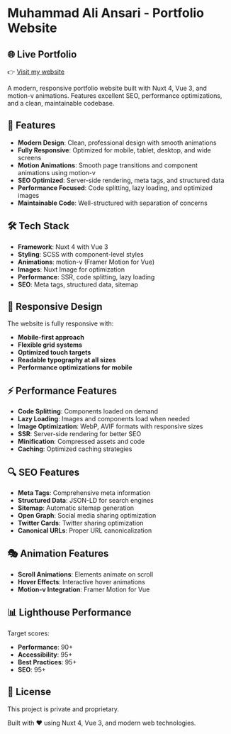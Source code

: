 # Muhammad Ali Ansari - Portfolio Website

## 🌐 Live Portfolio
👉 [Visit my website](https://muhammadaliansari.com/)

A modern, responsive portfolio website built with Nuxt 4, Vue 3, and motion-v animations. Features excellent SEO, performance optimizations, and a clean, maintainable codebase.

## 🚀 Features

- **Modern Design**: Clean, professional design with smooth animations
- **Fully Responsive**: Optimized for mobile, tablet, desktop, and wide screens
- **Motion Animations**: Smooth page transitions and component animations using motion-v
- **SEO Optimized**: Server-side rendering, meta tags, and structured data
- **Performance Focused**: Code splitting, lazy loading, and optimized images
- **Maintainable Code**: Well-structured with separation of concerns

## 🛠️ Tech Stack

- **Framework**: Nuxt 4 with Vue 3
- **Styling**: SCSS with component-level styles
- **Animations**: motion-v (Framer Motion for Vue)
- **Images**: Nuxt Image for optimization
- **Performance**: SSR, code splitting, lazy loading
- **SEO**: Meta tags, structured data, sitemap

## 📱 Responsive Design

The website is fully responsive with:
- **Mobile-first approach**
- **Flexible grid systems**
- **Optimized touch targets**
- **Readable typography at all sizes**
- **Performance optimizations for mobile**

## ⚡ Performance Features

- **Code Splitting**: Components loaded on demand
- **Lazy Loading**: Images and components load when needed
- **Image Optimization**: WebP, AVIF formats with responsive sizes
- **SSR**: Server-side rendering for better SEO
- **Minification**: Compressed assets and code
- **Caching**: Optimized caching strategies

## 🔍 SEO Features

- **Meta Tags**: Comprehensive meta information
- **Structured Data**: JSON-LD for search engines
- **Sitemap**: Automatic sitemap generation
- **Open Graph**: Social media sharing optimization
- **Twitter Cards**: Twitter sharing optimization
- **Canonical URLs**: Proper URL canonicalization

## 🎭 Animation Features

- **Scroll Animations**: Elements animate on scroll
- **Hover Effects**: Interactive hover animations
- **Motion-v Integration**: Framer Motion for Vue

## 📊 Lighthouse Performance

Target scores:
- **Performance**: 90+
- **Accessibility**: 95+
- **Best Practices**: 95+
- **SEO**: 95+

## 📄 License

This project is private and proprietary.

Built with ❤️ using Nuxt 4, Vue 3, and modern web technologies.
